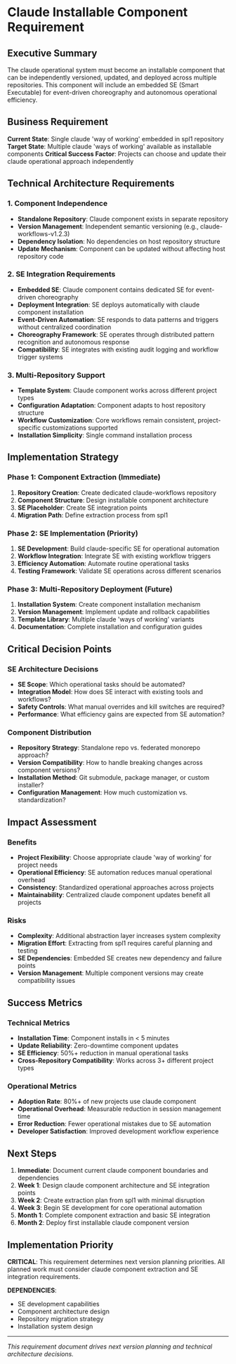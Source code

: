 # Claude Installable Component Requirement

## Executive Summary

The claude operational system must become an installable component that can be independently versioned, updated, and deployed across multiple repositories. This component will include an embedded SE (Smart Executable) for event-driven choreography and autonomous operational efficiency.

## Business Requirement

**Current State**: Single claude 'way of working' embedded in spl1 repository
**Target State**: Multiple claude 'ways of working' available as installable components
**Critical Success Factor**: Projects can choose and update their claude operational approach independently

## Technical Architecture Requirements

### 1. Component Independence
- **Standalone Repository**: Claude component exists in separate repository
- **Version Management**: Independent semantic versioning (e.g., claude-workflows-v1.2.3)
- **Dependency Isolation**: No dependencies on host repository structure
- **Update Mechanism**: Component can be updated without affecting host repository code

### 2. SE Integration Requirements
- **Embedded SE**: Claude component contains dedicated SE for event-driven choreography
- **Deployment Integration**: SE deploys automatically with claude component installation
- **Event-Driven Automation**: SE responds to data patterns and triggers without centralized coordination
- **Choreography Framework**: SE operates through distributed pattern recognition and autonomous response
- **Compatibility**: SE integrates with existing audit logging and workflow trigger systems

### 3. Multi-Repository Support
- **Template System**: Claude component works across different project types
- **Configuration Adaptation**: Component adapts to host repository structure
- **Workflow Customization**: Core workflows remain consistent, project-specific customizations supported
- **Installation Simplicity**: Single command installation process

## Implementation Strategy

### Phase 1: Component Extraction (Immediate)
1. **Repository Creation**: Create dedicated claude-workflows repository
2. **Component Structure**: Design installable component architecture
3. **SE Placeholder**: Create SE integration points
4. **Migration Path**: Define extraction process from spl1

### Phase 2: SE Implementation (Priority)
1. **SE Development**: Build claude-specific SE for operational automation
2. **Workflow Integration**: Integrate SE with existing workflow triggers
3. **Efficiency Automation**: Automate routine operational tasks
4. **Testing Framework**: Validate SE operations across different scenarios

### Phase 3: Multi-Repository Deployment (Future)
1. **Installation System**: Create component installation mechanism
2. **Version Management**: Implement update and rollback capabilities
3. **Template Library**: Multiple claude 'ways of working' variants
4. **Documentation**: Complete installation and configuration guides

## Critical Decision Points

### SE Architecture Decisions
- **SE Scope**: Which operational tasks should be automated?
- **Integration Model**: How does SE interact with existing tools and workflows?
- **Safety Controls**: What manual overrides and kill switches are required?
- **Performance**: What efficiency gains are expected from SE automation?

### Component Distribution
- **Repository Strategy**: Standalone repo vs. federated monorepo approach?
- **Version Compatibility**: How to handle breaking changes across component versions?
- **Installation Method**: Git submodule, package manager, or custom installer?
- **Configuration Management**: How much customization vs. standardization?

## Impact Assessment

### Benefits
- **Project Flexibility**: Choose appropriate claude 'way of working' for project needs
- **Operational Efficiency**: SE automation reduces manual operational overhead
- **Consistency**: Standardized operational approaches across projects
- **Maintainability**: Centralized claude component updates benefit all projects

### Risks
- **Complexity**: Additional abstraction layer increases system complexity
- **Migration Effort**: Extracting from spl1 requires careful planning and testing
- **SE Dependencies**: Embedded SE creates new dependency and failure points
- **Version Management**: Multiple component versions may create compatibility issues

## Success Metrics

### Technical Metrics
- **Installation Time**: Component installs in < 5 minutes
- **Update Reliability**: Zero-downtime component updates
- **SE Efficiency**: 50%+ reduction in manual operational tasks
- **Cross-Repository Compatibility**: Works across 3+ different project types

### Operational Metrics
- **Adoption Rate**: 80%+ of new projects use claude component
- **Operational Overhead**: Measurable reduction in session management time
- **Error Reduction**: Fewer operational mistakes due to SE automation
- **Developer Satisfaction**: Improved development workflow experience

## Next Steps

1. **Immediate**: Document current claude component boundaries and dependencies
2. **Week 1**: Design claude component architecture and SE integration points
3. **Week 2**: Create extraction plan from spl1 with minimal disruption
4. **Week 3**: Begin SE development for core operational automation
5. **Month 1**: Complete component extraction and basic SE integration
6. **Month 2**: Deploy first installable claude component version

## Implementation Priority

**CRITICAL**: This requirement determines next version planning priorities. All planned work must consider claude component extraction and SE integration requirements.

**DEPENDENCIES**: 
- SE development capabilities
- Component architecture design
- Repository migration strategy
- Installation system design

---

*This requirement document drives next version planning and technical architecture decisions.*